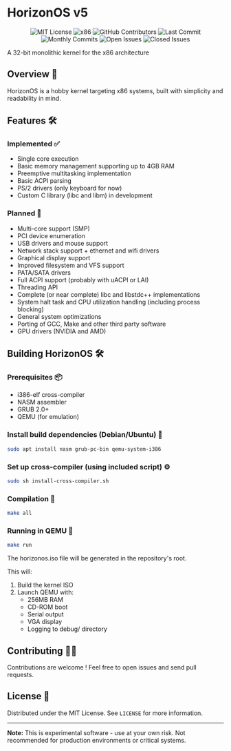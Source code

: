 # HorizonOS v5
<div align="center">
   
   ![MIT License](https://img.shields.io/badge/license-MIT-yellow.svg) 
   ![x86](https://img.shields.io/badge/arch-x86-informational?color=pink) 
   ![GitHub Contributors](https://img.shields.io/github/contributors/EtienneMaire37/HorizonOS-v5?color=blue)
   ![Last Commit](https://img.shields.io/github/last-commit/EtienneMaire37/HorizonOS-v5?color=green)
   ![Monthly Commits](https://img.shields.io/github/commit-activity/m/EtienneMaire37/HorizonOS-v5?color=orange)
   ![Open Issues](https://img.shields.io/github/issues-raw/EtienneMaire37/HorizonOS-v5?color=red)
   ![Closed Issues](https://img.shields.io/github/issues-closed-raw/EtienneMaire37/HorizonOS-v5?color=green)
   
</div>

A 32-bit monolithic kernel for the x86 architecture

## Overview 🌟
HorizonOS is a hobby kernel targeting x86 systems, built with simplicity and readability in mind.

## Features 🛠️

### Implemented ✅
- Single core execution
- Basic memory management supporting up to 4GB RAM
- Preemptive multitasking implementation
- Basic ACPI parsing
- PS/2 drivers (only keyboard for now)
- Custom C library (libc and libm) in development

### Planned 📅
- Multi-core support (SMP)
- PCI device enumeration
- USB drivers and mouse support
- Network stack support + ethernet and wifi drivers
- Graphical display support
- Improved filesystem and VFS support
- PATA/SATA drivers
- Full ACPI support (probably with uACPI or LAI)
- Threading API
- Complete (or near complete) libc and libstdc++ implementations
- System halt task and CPU utilization handling (including process blocking)
- General system optimizations
- Porting of GCC, Make and other third party software
- GPU drivers (NVIDIA and AMD)

## Building HorizonOS 🛠️

### Prerequisites 📦
- i386-elf cross-compiler
- NASM assembler
- GRUB 2.0+
- QEMU (for emulation)

### Install build dependencies (Debian/Ubuntu) 🐧
```bash
sudo apt install nasm grub-pc-bin qemu-system-i386
```

### Set up cross-compiler (using included script) ⚙️
```bash
sudo sh install-cross-compiler.sh
```

### Compilation 🔨
```bash
make all
```

### Running in QEMU 🚀
```bash
make run
```

The horizonos.iso file will be generated in the repository's root.

This will:
1. Build the kernel ISO
2. Launch QEMU with:
   - 256MB RAM
   - CD-ROM boot
   - Serial output
   - VGA display
   - Logging to debug/ directory

## Contributing 🧑‍💻
Contributions are welcome ! Feel free to open issues and send pull requests.

## License 📜
Distributed under the MIT License. See `LICENSE` for more information.

---

**Note:** This is experimental software - use at your own risk. Not recommended for production environments or critical systems.
